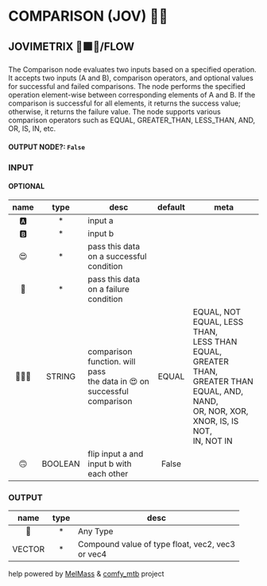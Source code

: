 # COMPARISON (JOV) 🕵🏽

## JOVIMETRIX 🔺🟩🔵/FLOW

The Comparison node evaluates two inputs based on a specified operation. It accepts two inputs (A and B), comparison operators, and optional values for successful and failed comparisons. The node performs the specified operation element-wise between corresponding elements of A and B. If the comparison is successful for all elements, it returns the success value; otherwise, it returns the failure value. The node supports various comparison operators such as EQUAL, GREATER_THAN, LESS_THAN, AND, OR, IS, IN, etc.

#### OUTPUT NODE?: `False`

### INPUT

#### OPTIONAL

name | type | desc | default | meta
:---:|:---:|---|:---:|---
🅰️ | * | input a |  | 
🅱️ | * | input b |  | 
😍 | * | pass this data on a successful<br>condition |  | 
🥵 | * | pass this data on a failure<br>condition |  | 
🕵🏽‍♀️ | STRING | comparison function. will pass<br>the data in 😍 on successful<br>comparison | EQUAL | EQUAL, NOT EQUAL, LESS THAN,<br>LESS THAN EQUAL, GREATER THAN,<br>GREATER THAN EQUAL, AND, NAND,<br>OR, NOR, XOR, XNOR, IS, IS NOT,<br>IN, NOT IN
🙃 | BOOLEAN | flip input a and input b with<br>each other | False | 

### OUTPUT

name | type | desc
:---:|:---:|---
🔮 | * | Any Type 
VECTOR | * | Compound value of type float, vec2, vec3<br>or vec4 

help powered by [MelMass](https://github.com/melMass) & [comfy_mtb](https://github.com/melMass/comfy_mtb) project